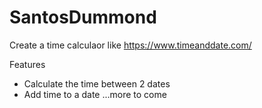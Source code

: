 # SantosDummond

Create a time calculaor like
https://www.timeanddate.com/

Features

- Calculate the time between 2 dates
- Add time to a date
  ...more to come
